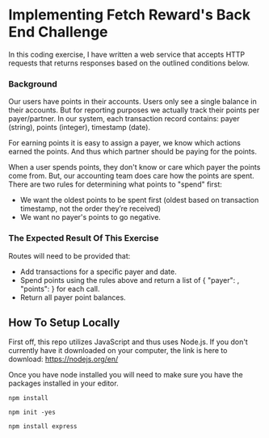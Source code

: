 # Implementing Fetch Reward's Back End Challenge

In this coding exercise, I have written a web service that accepts HTTP requests that returns responses based on the outlined conditions below.

### Background
Our users have points in their accounts. Users only see a single balance in their accounts. But for reporting purposes we actually track their
points per payer/partner. In our system, each transaction record contains: payer (string), points (integer), timestamp (date). 


For earning points it is easy to assign a payer, we know which actions earned the points. And thus which partner should be paying for the points. 


When a user spends points, they don't know or care which payer the points come from. But, our accounting team does care how the points are
spent. There are two rules for determining what points to "spend" first:
* We want the oldest points to be spent first (oldest based on transaction timestamp, not the order they’re received)
* We want no payer's points to go negative.

### The Expected Result Of This Exercise
Routes will need to be provided that:
* Add transactions for a specific payer and date.
* Spend points using the rules above and return a list of { "payer": <string>, "points": <integer> } for each call.
* Return all payer point balances.

## How To Setup Locally
First off, this repo utilizes JavaScript and thus uses Node.js.  If you don't currently have it downloaded on your computer, the link is here to download:
https://nodejs.org/en/


Once you have node installed you will need to make sure you have the packages installed in your editor.
```
npm install
```
```
npm init -yes
```
```
npm install express
```


